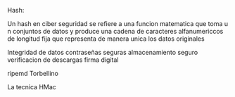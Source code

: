 
Hash:

Un hash en ciber seguridad se refiere a una funcion matematica que toma u n conjuntos de datos y produce una cadena de caracteres alfanumericcos de longitud fija que representa de manera unica los datos originales

Integridad de datos
contraseñas seguras
almacenamiento seguro
verificacion de descargas
firma digital

ripemd
Torbellino


La tecnica HMac
